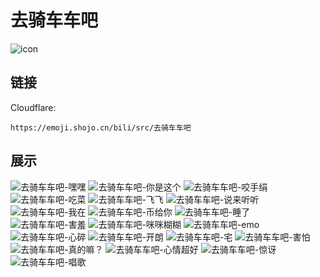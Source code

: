 # 去骑车车吧
![icon](https://emoji.shojo.cn/bili/src/去骑车车吧/icon.png)
## 链接
Cloudflare:
```
https://emoji.shojo.cn/bili/src/去骑车车吧
```
## 展示
![去骑车车吧-嘿嘿](https://emoji.shojo.cn/bili/src/去骑车车吧/去骑车车吧-嘿嘿.png)
![去骑车车吧-你是这个](https://emoji.shojo.cn/bili/src/去骑车车吧/去骑车车吧-你是这个.png)
![去骑车车吧-咬手绢](https://emoji.shojo.cn/bili/src/去骑车车吧/去骑车车吧-咬手绢.png)
![去骑车车吧-吃菜](https://emoji.shojo.cn/bili/src/去骑车车吧/去骑车车吧-吃菜.png)
![去骑车车吧-飞飞](https://emoji.shojo.cn/bili/src/去骑车车吧/去骑车车吧-飞飞.png)
![去骑车车吧-说来听听](https://emoji.shojo.cn/bili/src/去骑车车吧/去骑车车吧-说来听听.png)
![去骑车车吧-我在](https://emoji.shojo.cn/bili/src/去骑车车吧/去骑车车吧-我在.png)
![去骑车车吧-币给你](https://emoji.shojo.cn/bili/src/去骑车车吧/去骑车车吧-币给你.png)
![去骑车车吧-睡了](https://emoji.shojo.cn/bili/src/去骑车车吧/去骑车车吧-睡了.png)
![去骑车车吧-害羞](https://emoji.shojo.cn/bili/src/去骑车车吧/去骑车车吧-害羞.png)
![去骑车车吧-咪咪糊糊](https://emoji.shojo.cn/bili/src/去骑车车吧/去骑车车吧-咪咪糊糊.png)
![去骑车车吧-emo](https://emoji.shojo.cn/bili/src/去骑车车吧/去骑车车吧-emo.png)
![去骑车车吧-心碎](https://emoji.shojo.cn/bili/src/去骑车车吧/去骑车车吧-心碎.png)
![去骑车车吧-开朗](https://emoji.shojo.cn/bili/src/去骑车车吧/去骑车车吧-开朗.png)
![去骑车车吧-宅](https://emoji.shojo.cn/bili/src/去骑车车吧/去骑车车吧-宅.png)
![去骑车车吧-害怕](https://emoji.shojo.cn/bili/src/去骑车车吧/去骑车车吧-害怕.png)
![去骑车车吧-真的嘛？](https://emoji.shojo.cn/bili/src/去骑车车吧/去骑车车吧-真的嘛？.png)
![去骑车车吧-心情超好](https://emoji.shojo.cn/bili/src/去骑车车吧/去骑车车吧-心情超好.png)
![去骑车车吧-惊讶](https://emoji.shojo.cn/bili/src/去骑车车吧/去骑车车吧-惊讶.png)
![去骑车车吧-唱歌](https://emoji.shojo.cn/bili/src/去骑车车吧/去骑车车吧-唱歌.png)
